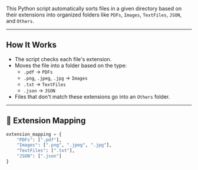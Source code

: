 This Python script automatically sorts files in a given directory based on their extensions into organized folders like `PDFs`, `Images`, `TextFiles`, `JSON`, and `Others`.

---

## How It Works

- The script checks each file's extension.
- Moves the file into a folder based on the type:
  - `.pdf` → `PDFs`
  - `.png`, `.jpeg`, `.jpg` → `Images`
  - `.txt` → `TextFiles`
  - `.json` → `JSON`
- Files that don't match these extensions go into an `Others` folder.

---

## 🧾 Extension Mapping

```python
extension_mapping = {
    "PDFs": [".pdf"],
    "Images": [".png", ".jpeg", ".jpg"],
    "TextFiles": [".txt"],
    "JSON": [".json"]
}
